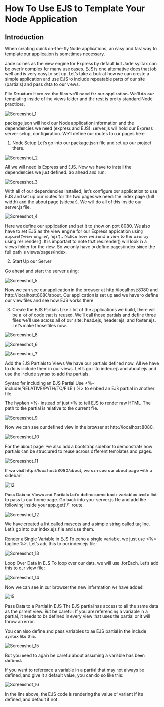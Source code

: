 # How To Use EJS to Template Your Node Application

## Introduction

When creating quick on-the-fly Node applications, an easy and fast way to template our application is sometimes necessary.

Jade comes as the view engine for Express by default but Jade syntax can be overly complex for many use cases. EJS is one alternative does that job well and is very easy to set up. Let’s take a look at how we can create a simple application and use EJS to include repeatable parts of our site (partials) and pass data to our views.


File Structure
Here are the files we’ll need for our application. We’ll do our templating inside of the views folder and the rest is pretty standard Node practices.

![Screenshot_1](https://user-images.githubusercontent.com/55560502/116793879-2412d480-aad2-11eb-911a-fa0104a781c4.png)

package.json will hold our Node application information and the dependencies we need (express and EJS). server.js will hold our Express server setup, configuration. We’ll define our routes to our pages here


1. Node Setup
Let’s go into our package.json file and set up our project there.

![Screenshot_2](https://user-images.githubusercontent.com/55560502/116793886-28d78880-aad2-11eb-8e96-c2c88f3e26e3.png)

All we will need is Express and EJS. Now we have to install the dependencies we just defined. Go ahead and run:

![Screenshot_3](https://user-images.githubusercontent.com/55560502/116793892-2e34d300-aad2-11eb-952e-83bfc1800281.png)

With all of our dependencies installed, let’s configure our application to use EJS and set up our routes for the two pages we need: the index page (full width) and the about page (sidebar). We will do all of this inside our server.js file.

![Screenshot_4](https://user-images.githubusercontent.com/55560502/116793895-33921d80-aad2-11eb-8945-576cd071b6e7.png)

Here we define our application and set it to show on port 8080. We also have to set EJS as the view engine for our Express application using app.set('view engine', 'ejs');. Notice how we send a view to the user by using res.render(). It is important to note that res.render() will look in a views folder for the view. So we only have to define pages/index since the full path is views/pages/index.

2. Start Up our Server

Go ahead and start the server using:

![Screenshot_5](https://user-images.githubusercontent.com/55560502/116793898-3987fe80-aad2-11eb-9b5c-56fb8bf64008.png)

Now we can see our application in the browser at http://localhost:8080 and http://localhost:8080/about. Our application is set up and we have to define our view files and see how EJS works there.


3. Create the EJS Partials
Like a lot of the applications we build, there will be a lot of code that is reused. We’ll call those partials and define three files we’ll use across all of our site: head.ejs, header.ejs, and footer.ejs. Let’s make those files now.

![Screenshot_8](https://user-images.githubusercontent.com/55560502/116793903-43a9fd00-aad2-11eb-990c-83c09431925d.png)

![Screenshot_6](https://user-images.githubusercontent.com/55560502/116793905-44db2a00-aad2-11eb-8645-53081dda61a3.png)

![Screenshot_7](https://user-images.githubusercontent.com/55560502/116793906-4573c080-aad2-11eb-8ac2-05c011553104.png)


Add the EJS Partials to Views
We have our partials defined now. All we have to do is include them in our views. Let’s go into index.ejs and about.ejs and use the include syntax to add the partials.

Syntax for including an EJS Partial
Use <%- include('RELATIVE/PATH/TO/FILE') %> to embed an EJS partial in another file.

The hyphen <%- instead of just <% to tell EJS to render raw HTML.
The path to the partial is relative to the current file.

![Screenshot_9](https://user-images.githubusercontent.com/55560502/116793915-4f95bf00-aad2-11eb-81ae-edae159bb14f.png)

Now we can see our defined view in the browser at http://localhost:8080.

![Screenshot_10](https://user-images.githubusercontent.com/55560502/116793920-53c1dc80-aad2-11eb-8452-5c898688cbf2.png)

For the about page, we also add a bootstrap sidebar to demonstrate how partials can be structured to reuse across different templates and pages.

![Screenshot_11](https://user-images.githubusercontent.com/55560502/116793924-57edfa00-aad2-11eb-889c-5973f09e7ebd.png)

If we visit http://localhost:8080/about, we can see our about page with a sidebar!

![12](https://assets.digitalocean.com/articles/use-ejs-to-template-node-application/ejs-about.png)


Pass Data to Views and Partials
Let’s define some basic variables and a list to pass to our home page. Go back into your server.js file and add the following inside your app.get('/') route.

![Screenshot_12](https://user-images.githubusercontent.com/55560502/116793927-5cb2ae00-aad2-11eb-8550-e007eee0678e.png)


We have created a list called mascots and a simple string called tagline. Let’s go into our index.ejs file and use them.

Render a Single Variable in EJS
To echo a single variable, we just use <%= tagline %>. Let’s add this to our index.ejs file:

![Screenshot_13](https://user-images.githubusercontent.com/55560502/116793929-60463500-aad2-11eb-922e-26c9cdb64528.png)

Loop Over Data in EJS
To loop over our data, we will use .forEach. Let’s add this to our view file:

![Screenshot_14](https://user-images.githubusercontent.com/55560502/116793934-663c1600-aad2-11eb-98f9-fb5b7b19d26f.png)


Now we can see in our browser the new information we have added!

![15](https://assets.digitalocean.com/articles/use-ejs-to-template-node-application/ejs-rendered.png)


Pass Data to a Partial in EJS
The EJS partial has access to all the same data as the parent view. But be careful: If you are referencing a variable in a partial, it needs to be defined in every view that uses the partial or it will throw an error.

You can also define and pass variables to an EJS partial in the include syntax like this:

![Screenshot_15](https://user-images.githubusercontent.com/55560502/116793937-689e7000-aad2-11eb-94a1-c2950f905a38.png)

But you need to again be careful about assuming a variable has been defined.

If you want to reference a variable in a partial that may not always be defined, and give it a default value, you can do so like this:

![Screenshot_16](https://user-images.githubusercontent.com/55560502/116793941-6cca8d80-aad2-11eb-8231-58d5955bcdb3.png)

In the line above, the EJS code is rendering the value of variant if it’s defined, and default if not.



